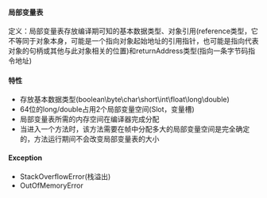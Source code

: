 #### 局部变量表 ####
定义：局部变量表存放编译期可知的基本数据类型、对象引用(reference类型，它不等同于对象本身，可能是一个指向对象起始地址的引用指针，也可能是指向代表对象的句柄或其他与此对象相关的位置)和returnAddress类型(指向一条字节码指令地址)

#### 特性 ####
+ 存放基本数据类型(boolean\byte\char\short\int\float\long\double)
+ 64位的long/double占用2个局部变量空间(Slot，变量槽)
+ 局部变量表所需的内存空间在编译器完成分配
+ 当进入一个方法时，该方法需要在帧中分配多大的局部变量空间是完全确定的，方法运行期间不会改变局部变量表的大小

#### Exception ####
+ StackOverflowError(栈溢出)
+ OutOfMemoryError